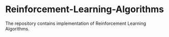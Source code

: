 # Reinforcement-Learning-Algorithms
The repository contains implementation of Reinforcement Learning Algorithms.

